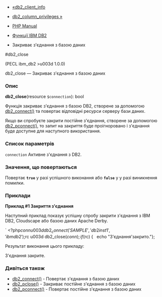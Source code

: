 - [«db2_client_info](function.db2-client-info.md)
- [db2_column_privileges »](function.db2-column-privileges.md)

- [PHP Manual](index.md)
- [Функції IBM DB2](ref.ibm-db2.md)
- Закриває з'єднання з базою даних

#db2_close

(PECL ibm_db2 \>u003d 1.0.0)

db2_close — Закриває з'єднання з базою даних

### Опис

**db2_close**(resource `$connection`): bool

Функція закриває з'єднання з базою DB2, створене за допомогою
[db2_connect()](function.db2-connect.md) та повертає відповідні
ресурси серверу бази даних.

Якщо ви спробуєте закрити постійне з'єднання, створене за допомогою
[db2_pconnect()](function.db2-pconnect.md), то запит на закриття
буде проігноровано і з'єднання буде доступне для наступного
використання.

### Список параметрів

`connection`
Активне з'єднання з DB2.

### Значення, що повертаються

Повертає **`true`** у разі успішного виконання або **`false`** у
у разі виникнення помилки.

### Приклади

**Приклад #1 Закриття з'єднання**

Наступний приклад показує успішну спробу закрити з'єднання з IBM
DB2, Cloudscape або базою даних Apache Derby.

` <?php$conn u003d db2_connect('SAMPLE', 'db2inst1', 'ibmdb2');$rc u003d db2_close($conn);if ($rc) {   echo "З'єднання'закрито."};

Результат виконання цього прикладу:

З'єднання закрите.

### Дивіться також

- [db2_connect()](function.db2-connect.md) - Повертає з'єднання з
базою даних
- [db2_pclose()](function.db2-pclose.md) - Закриває постійне
з'єднання з базою даних
- [db2_pconnect()](function.db2-pconnect.md) - Повертає постійне
з'єднання з базою даних
